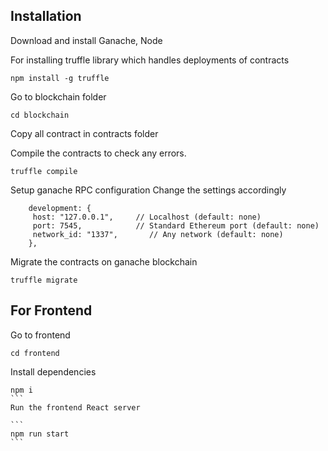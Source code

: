 ## Installation 

Download and install Ganache, Node 

For installing truffle library which handles deployments of contracts

```
npm install -g truffle
```
Go to blockchain folder 
```
cd blockchain
```
Copy all contract in contracts folder 

Compile the contracts to check any errors. 


```
truffle compile
```
Setup ganache RPC configuration Change the settings accordingly

```
    development: {
     host: "127.0.0.1",     // Localhost (default: none)
     port: 7545,            // Standard Ethereum port (default: none)
     network_id: "1337",       // Any network (default: none)
    },
```
Migrate the contracts on ganache blockchain 

```
truffle migrate
```

## For Frontend

Go to frontend

```
cd frontend
```
Install dependencies 

````
npm i
```
Run the frontend React server

```
npm run start
```

